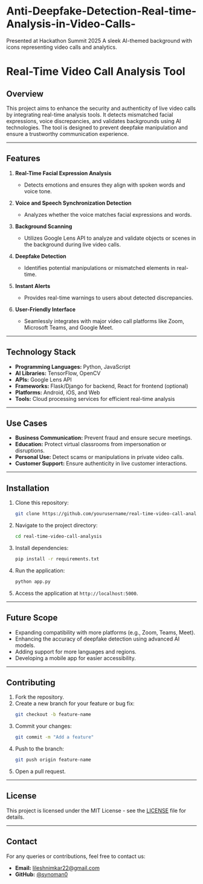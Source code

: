 # Anti-Deepfake-Detection-Real-time-Analysis-in-Video-Calls-
Presented at Hackathon Summit 2025 A sleek AI-themed background with icons representing video calls and analytics.



# Real-Time Video Call Analysis Tool

## Overview
This project aims to enhance the security and authenticity of live video calls by integrating real-time analysis tools. It detects mismatched facial expressions, voice discrepancies, and validates backgrounds using AI technologies. The tool is designed to prevent deepfake manipulation and ensure a trustworthy communication experience.

---

## Features

1. **Real-Time Facial Expression Analysis**
   - Detects emotions and ensures they align with spoken words and voice tone.

2. **Voice and Speech Synchronization Detection**
   - Analyzes whether the voice matches facial expressions and words.

3. **Background Scanning**
   - Utilizes Google Lens API to analyze and validate objects or scenes in the background during live video calls.

4. **Deepfake Detection**
   - Identifies potential manipulations or mismatched elements in real-time.

5. **Instant Alerts**
   - Provides real-time warnings to users about detected discrepancies.

6. **User-Friendly Interface**
   - Seamlessly integrates with major video call platforms like Zoom, Microsoft Teams, and Google Meet.

---

## Technology Stack

- **Programming Languages:** Python, JavaScript
- **AI Libraries:** TensorFlow, OpenCV
- **APIs:** Google Lens API
- **Frameworks:** Flask/Django for backend, React for frontend (optional)
- **Platforms:** Android, iOS, and Web
- **Tools:** Cloud processing services for efficient real-time analysis

---

## Use Cases

- **Business Communication:** Prevent fraud and ensure secure meetings.
- **Education:** Protect virtual classrooms from impersonation or disruptions.
- **Personal Use:** Detect scams or manipulations in private video calls.
- **Customer Support:** Ensure authenticity in live customer interactions.

---

## Installation

1. Clone this repository:
   ```bash
   git clone https://github.com/yourusername/real-time-video-call-analysis.git
   ```
2. Navigate to the project directory:
   ```bash
   cd real-time-video-call-analysis
   ```
3. Install dependencies:
   ```bash
   pip install -r requirements.txt
   ```
4. Run the application:
   ```bash
   python app.py
   ```
5. Access the application at `http://localhost:5000`.

---

## Future Scope

- Expanding compatibility with more platforms (e.g., Zoom, Teams, Meet).
- Enhancing the accuracy of deepfake detection using advanced AI models.
- Adding support for more languages and regions.
- Developing a mobile app for easier accessibility.

---

## Contributing

1. Fork the repository.
2. Create a new branch for your feature or bug fix:
   ```bash
   git checkout -b feature-name
   ```
3. Commit your changes:
   ```bash
   git commit -m "Add a feature"
   ```
4. Push to the branch:
   ```bash
   git push origin feature-name
   ```
5. Open a pull request.

---

## License
This project is licensed under the MIT License - see the [LICENSE](LICENSE) file for details.

---

## Contact
For any queries or contributions, feel free to contact us:
- **Email:** lileshnimkar22@gmail.com
- **GitHub:** [@synoman0](https://github.com/synoman0)
